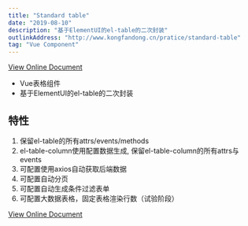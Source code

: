 ```yaml
---
title: "Standard table"
date: "2019-08-10"
description: "基于ElementUI的el-table的二次封装"
outlinkAddress: "http://www.kongfandong.cn/pratice/standard-table"
tag: "Vue Component"
---
```


[View Online Document](http://www.kongfandong.cn/pratice/standard-table)

+ Vue表格组件
+ 基于ElementUI的el-table的二次封装

## 特性
1. 保留el-table的所有attrs/events/methods
2. el-table-column使用配置数据生成, 保留el-table-column的所有attrs与events
3. 可配置使用axios自动获取后端数据
4. 可配置自动分页
5. 可配置自动生成条件过滤表单
6. 可配置大数据表格，固定表格渲染行数（试验阶段）

[View Online Document](http://www.kongfandong.cn/pratice/standard-table)